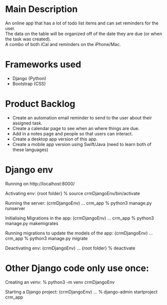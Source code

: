 # Main Description
An online app that has a lot of todo list items and can set reminders for the user.  
The data on the table will be organized off of the date they are due (or when the task was created).  
A combo of both iCal and reminders on the iPhone/Mac.

# Frameworks used
* Django (Python)
* Bootstrap (CSS)

# Product Backlog
* Create an automation email reminder to send to the user about their assigned task.
* Create a calendar page to see when an where things are due.
* Add in a notes page and people so that users can interact.
* Create a desktop app version of this app.
* Create a mobile app version using Swift/Java (need to learn both of these languages)

# Django env
Running on http://localhost:8000/

Activating env: 
{root folder} % source crmDjangoEnv/bin/activate

Running the server: 
(crmDjangoEnv) ... crm_app % python3 manage.py runserver

Initialising Migrations in the app:
(crmDjangoEnv) ... crm_app % python3 manage.py makemigrates

Running migrations to update the models of the app: 
(crmDjangoEnv) ... crm_app % python3 manage.py migrate

Deactivating env: 
(crmDjangoEnv) ... {root folder} % deactivate

# Other Django code only use once:
Creating an venv: % python3 -m venv crmDjangoEnv

Starting a Django project: (crmDjangoEnv) ... % django-admin startproject crm_app
